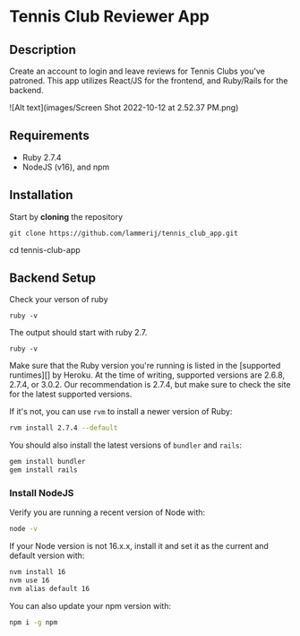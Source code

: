 # Tennis Club Reviewer App

## Description

Create an account to login and leave reviews for Tennis Clubs you've patroned. This app utilizes React/JS for the frontend, and Ruby/Rails for the backend.

![Alt text](images/Screen Shot 2022-10-12 at 2.52.37 PM.png)

## Requirements

- Ruby 2.7.4
- NodeJS (v16), and npm


## Installation

Start by **cloning** the repository

```
git clone https://github.com/lammerij/tennis_club_app.git
```

cd tennis-club-app

## Backend Setup

Check your verson of ruby

```
ruby -v
```

The output should start with ruby 2.7.

```
ruby -v
```

Make sure that the Ruby version you're running is listed in the [supported
runtimes][] by Heroku. At the time of writing, supported versions are 2.6.8,
2.7.4, or 3.0.2. Our recommendation is 2.7.4, but make sure to check the site
for the latest supported versions.

If it's not, you can use `rvm` to install a newer version of Ruby:

```sh
rvm install 2.7.4 --default
```

You should also install the latest versions of `bundler` and `rails`:

```sh
gem install bundler
gem install rails
```

### Install NodeJS

Verify you are running a recent version of Node with:

```sh
node -v
```

If your Node version is not 16.x.x, install it and set it as the current and
default version with:

```sh
nvm install 16
nvm use 16
nvm alias default 16
```

You can also update your npm version with:

```sh
npm i -g npm
```
